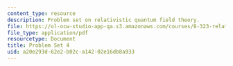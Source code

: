 ```yaml
---
content_type: resource
description: Problem set on relativistic quantum field theory.
file: https://ol-ocw-studio-app-qa.s3.amazonaws.com/courses/8-323-relativistic-quantum-field-theory-i-spring-2008/a20e293d62e2b02ca14202e16db8a933_ft1ps04_08_1.pdf
file_type: application/pdf
resourcetype: Document
title: Problem Set 4
uid: a20e293d-62e2-b02c-a142-02e16db8a933
---
```


